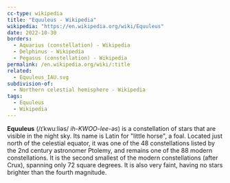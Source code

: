 ```yaml
---
cc-type: wikipedia
title: "Equuleus - Wikipedia"
wikipedia: "https://en.wikipedia.org/wiki/Equuleus"
date: 2022-10-30
borders:
  - Aquarius (constellation) - Wikipedia
  - Delphinus - Wikipedia
  - Pegasus (constellation) - Wikipedia
permalink: /en.wikipedia.org/wiki/:title
related:
  - Equuleus_IAU.svg
subdivision-of:
  - Northern celestial hemisphere - Wikipedia
tags:
  - Equuleus
  - Wikipedia
---
```

**Equuleus** (/ɪˈkwuːliəs/ *ih-KWOO-lee-əs*) is a constellation of stars that are visible in the night sky. Its name is Latin for "little horse", a foal. Located just north of the celestial equator, it was one of the 48 constellations listed by the 2nd century astronomer Ptolemy, and remains one of the 88 modern constellations. It is the second smallest of the modern constellations (after Crux), spanning only 72 square degrees. It is also very faint, having no stars brighter than the fourth magnitude.